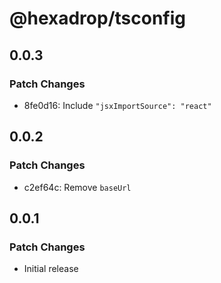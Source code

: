 # @hexadrop/tsconfig

## 0.0.3

### Patch Changes

- 8fe0d16: Include `"jsxImportSource": "react"`

## 0.0.2

### Patch Changes

- c2ef64c: Remove `baseUrl`

## 0.0.1

### Patch Changes

- Initial release

